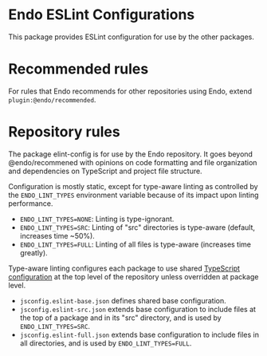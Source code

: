 # Endo ESLint Configurations

This package provides ESLint configuration for use by the other packages.

# Recommended rules

For rules that Endo recommends for other repositories using Endo, extend `plugin:@endo/recommended`.

# Repository rules

The package elint-config is for use by the Endo repository. It goes beyond @endo/recommened with opinions on code formatting and file organization and dependencies on TypeScript and project file structure.

Configuration is mostly static, except for type-aware linting as controlled by
the `ENDO_LINT_TYPES` environment variable because of its impact upon linting
performance.

- `ENDO_LINT_TYPES=NONE`: Linting is type-ignorant.
- `ENDO_LINT_TYPES=SRC`: Linting of "src" directories is type-aware (default,
  increases time ~50%).
- `ENDO_LINT_TYPES=FULL`: Linting of all files is type-aware (increases time
  greatly).

Type-aware linting configures each package to use shared
[TypeScript configuration](https://www.typescriptlang.org/docs/handbook/tsconfig-json.html)
at the top level of the repository unless overridden at package level.

- `jsconfig.eslint-base.json` defines shared base configuration.
- `jsconfig.eslint-src.json` extends base configuration to include files at the
  top of a package and in its "src" directory, and is used by
  `ENDO_LINT_TYPES=SRC`.
- `jsconfig.eslint-full.json` extends base configuration to include files in all
  directories, and is used by `ENDO_LINT_TYPES=FULL`.
